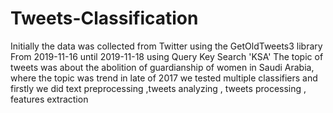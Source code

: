 # Tweets-Classification
Initially the data was collected from Twitter using the GetOldTweets3 library
From 2019-11-16 until 2019-11-18 using Query Key Search 'KSA'
The topic of tweets was about the abolition of guardianship of women in Saudi Arabia, where the topic was trend in late of 2017
we tested multiple classifiers and firstly we did text preprocessing ,tweets analyzing , tweets processing , features extraction 
